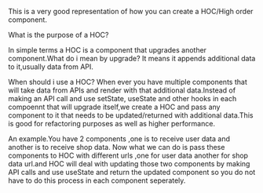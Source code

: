 This is a very good representation of how you can create a HOC/High order component.

What is the purpose of a HOC?

In simple terms a HOC is a component that upgrades another component.What do i mean by upgrade? It means it appends additional data to it,usually data from API.

When should i use a HOC?
When ever you have multiple components that will take data from APIs and render with that additional data.Instead of making an API call and use setState, useState and other hooks in each compoennt that will upgrade itself,we create a HOC and pass any component to it that needs to be updated/returned with additional data.This is good for refactoring purposes as well as higher performance.

An example.You have 2 components ,one is to receive user data and another is to receive shop data. Now what we can do is pass these components to HOC with different urls ,one for user data another for shop data url.and HOC will deal with updating those two components by making API calls and use useState and return the updated component so you do not have to do this process in each component seperately.
